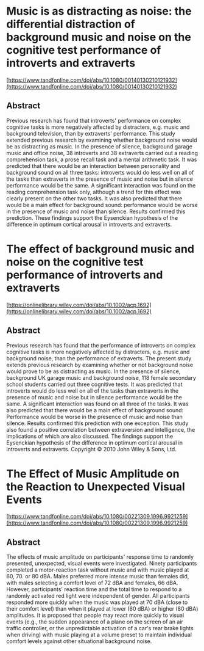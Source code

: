 # Music is as distracting as noise: the differential distraction of background music and noise on the cognitive test performance of introverts and extraverts

[https://www.tandfonline.com/doi/abs/10.1080/00140130210121932](https://www.tandfonline.com/doi/abs/10.1080/00140130210121932)

## Abstract

Previous research has found that introverts' performance on complex cognitive tasks is more negatively affected by distracters, e.g. music and background television, than by extraverts' performance. This study extended previous research by examining whether background noise would be as distracting as music. In the presence of silence, background garage music and office noise, 38 introverts and 38 extraverts carried out a reading comprehension task, a prose recall task and a mental arithmetic task. It was predicted that there would be an interaction between personality and background sound on all three tasks: introverts would do less well on all of the tasks than extraverts in the presence of music and noise but in silence performance would be the same. A significant interaction was found on the reading comprehension task only, although a trend for this effect was clearly present on the other two tasks. It was also predicted that there would be a main effect for background sound: performance would be worse in the presence of music and noise than silence. Results confirmed this prediction. These findings support the Eysenckian hypothesis of the difference in optimum cortical arousal in introverts and extraverts.


# The effect of background music and noise on the cognitive test performance of introverts and extraverts
[https://onlinelibrary.wiley.com/doi/abs/10.1002/acp.1692](https://onlinelibrary.wiley.com/doi/abs/10.1002/acp.1692)

## Abstract

Previous research has found that the performance of introverts on complex cognitive tasks is more negatively affected by distracters, e.g. music and background noise, than the performance of extraverts. The present study extends previous research by examining whether or not background noise would prove to be as distracting as music. In the presence of silence, background UK garage music and background noise, 118 female secondary school students carried out three cognitive tests. It was predicted that introverts would do less well on all of the tasks than extraverts in the presence of music and noise but in silence performance would be the same. A significant interaction was found on all three of the tasks. It was also predicted that there would be a main effect of background sound: Performance would be worse in the presence of music and noise than silence. Results confirmed this prediction with one exception. This study also found a positive correlation between extraversion and intelligence, the implications of which are also discussed. The findings support the Eysenckian hypothesis of the difference in optimum cortical arousal in introverts and extraverts. Copyright © 2010 John Wiley & Sons, Ltd.


# The Effect of Music Amplitude on the Reaction to Unexpected Visual Events

[https://www.tandfonline.com/doi/abs/10.1080/00221309.1996.9921259](https://www.tandfonline.com/doi/abs/10.1080/00221309.1996.9921259)

## Abstract

The effects of music amplitude on participants' response time to randomly presented, unexpected, visual events were investigated. Ninety participants completed a motor-reaction task without music and with music played at 60, 70. or 80 dBA. Males preferred more intense music than females did, with males selecting a comfort level of 72 dBA and females, 66 dBA. However, participants' reaction time and the total time to respond to a randomly activated red light were independent of gender. All participants responded more quickly when the music was played at 70 dBA (close to their comfort level) than when it played at lower (60 dBA) or higher (80 dBA) amplitudes. It is proposed that people may react more quickly to visual events (e.g., the sudden appearance of a plane on the screen of an air traffic controller, or the unpredictable activation of a car's rear brake lights when driving) with music playing at a volume preset to maintain individual comfort levels against other situational background noise.
